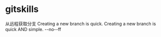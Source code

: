 # gitskills
从远程获取分支
Creating a new branch is quick.
Creating a new branch is quick AND simple.
--no--ff
